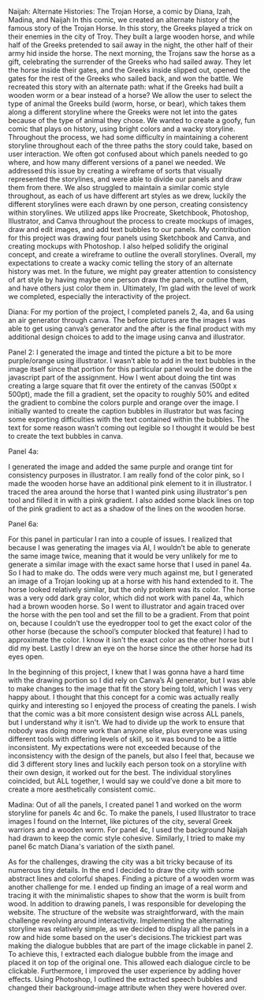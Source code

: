 Naijah:
Alternate Histories: The Trojan Horse, a comic by Diana, Izah, Madina, and Naijah
In this comic, we created an alternate history of the famous story of the Trojan Horse. In this story, the Greeks played a trick on their enemies in the city of Troy. They built a large wooden horse, and while half of the Greeks pretended to sail away in the night, the other half of their army hid inside the horse. The next morning, the Trojans saw the horse as a gift, celebrating the surrender of the Greeks who had sailed away. They let the horse inside their gates, and the Greeks inside slipped out, opened the gates for the rest of the Greeks who sailed back, and won the battle. 
We recreated this story with an alternate path: what if the Greeks had built a wooden worm or a bear instead of a horse? We allow the user to select the type of animal the Greeks build (worm, horse, or bear), which takes them along a different storyline where the Greeks were not let into the gates because of the type of animal they chose. We wanted to create a goofy, fun comic that plays on history, using bright colors and a wacky storyline.
Throughout the process, we had some difficulty in maintaining a coherent storyline throughout each of the three paths the story could take, based on user interaction. We often got confused about which panels needed to go where, and how many different versions of a panel we needed. We addressed this issue by creating a wireframe of sorts that visually represented the storylines, and were able to divide our panels and draw them from there.
We also struggled to maintain a similar comic style throughout, as each of us have different art styles as we drew, luckily the different storylines were each drawn by one person, creating consistency within storylines. We utilized apps like Procreate, Sketchbook, Photoshop, Illustrator, and Canva throughout the process to create mockups of images, draw and edit images, and add text bubbles to our panels. My contribution for this project was drawing four panels using Sketchbook and Canva, and creating mockups with Photoshop. I also helped solidify the original concept, and create a wireframe to outline the overall storylines.
Overall, my expectations to create a wacky comic telling the story of an alternate history was met. In the future, we might pay greater attention to consistency of art style by having maybe one person draw the panels, or outline them, and have others just color them in. Ultimately, I’m glad with the level of work we completed, especially the interactivity of the project.

Diana:
For my portion of the project, I completed panels 2, 4a, and 6a using an air generator through canva. The before pictures are the images I was able to get using canva’s generator and the after is the final product with my additional design choices to add to the image using canva and illustrator.

Panel 2: 
I generated the image and tinted the picture a bit to be more purple/orange using illustrator. I wasn’t able to add in the text bubbles in the image itself since that portion for this particular panel would be done in the javascript part of the assignment. 
How I went about doing the tint was creating a large square that fit over the entirety of the canvas (500pt x 500pt), made the fill a gradient, set the opacity to roughly 50% and edited the gradient to combine the colors purple and orange over the image. I initially wanted to create the caption bubbles in illustrator but was facing some exporting difficulties with the text contained within the bubbles. The text for some reason wasn’t coming out legible so I thought it would be best to create the text bubbles in canva. 

Panel 4a:

I generated the image and added the same purple and orange tint for consistency purposes in illustrator. I am really fond of the color pink, so I made the wooden horse have an additional pink element to it in illustrator. I traced the area around the horse that I wanted pink using illustrator's pen tool and filled it in with a pink gradient. I also added some black lines on top of the pink gradient to act as a shadow of the lines on the wooden horse. 

Panel 6a:

For this panel in particular I ran into a couple of issues. I realized that because I was generating the images via AI, I wouldn’t be able to generate the same image twice, meaning that it would be very unlikely for me to generate a similar image with the exact same horse that I used in panel 4a. So I had to make do. The odds were very much against me, but I generated an image of a Trojan looking up at a horse with his hand extended to it. The horse looked relatively similar, but the only problem was its color. The horse was a very odd dark gray color, which did not work with panel 4a, which had a brown wooden horse. So I went to illustrator and again traced over the horse with the pen tool and set the fill to be a gradient. From that point on, because I couldn’t use the eyedropper tool to get the exact color of the other horse (because the school’s computer blocked that feature) I had to approximate the color. I know it isn't the exact color as the other horse but I did my best. Lastly I drew an eye on the horse since the other horse had its eyes open. 

In the beginning of this project, I knew that I was gonna have a hard time with the drawing portion so I did rely on Canva’s AI generator, but I was able to make changes to the image that fit the story being told, which I was very happy about. I thought that this concept for a comic was actually really quirky and interesting so I enjoyed the process of creating the panels. I wish that the comic was a bit more consistent design wise across ALL panels, but I understand why it isn't. We had to divide up the work to ensure that nobody was doing more work than anyone else, plus everyone was using different tools with differing levels of skill, so it was bound to be a little inconsistent. My expectations were not exceeded because of the inconsistency with the design of the panels, but also I feel that, because we did 3 different story lines and luckily each person took on a storyline with their own design, it worked out for the best. The individual storylines coincided, but ALL together, I would say we could’ve done a bit more to create a more aesthetically consistent comic. 

Madina:
Out of all the panels, I created panel 1 and worked on the worm storyline for panels 4c and 6c. To make the panels, I used Illustrator to trace images I found on the Internet, like pictures of the city, several Greek warriors and a wooden worm. For panel 4c, I used the background Naijah had drawn to keep the comic style cohesive. Similarly, I tried to make my panel 6c match Diana's variation of the sixth panel.

As for the challenges, drawing the city was a bit tricky because of its numerous tiny details. In the end I decided to draw the city with some abstract lines and colorful shapes. Finding a picture of a wooden worm was another challenge for me. I ended up finding an image of a real worm and tracing it with the minimalistic shapes to show that the worm is built from wood. 
In addition to drawing panels, I was responsible for developing the website.  The structure of the website was straightforward, with the main challenge revolving around interactivity. Implementing the alternating storyline was relatively simple, as we decided to display all the panels in a row and hide some based on the user's decisions.The trickiest part was making the dialogue bubbles that are part of the image clickable in panel 2. To achieve this, I extracted each dialogue bubble from the image and placed it on top of the original one. This allowed each dialogue circle to be clickable. Furthermore, I improved the user experience by adding hover effects. Using Photoshop, I outlined the extracted speech bubbles and changed their background-image attribute when they were hovered over.
